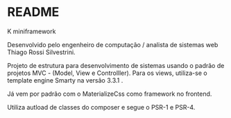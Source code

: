# README #

K miniframework

Desenvolvido pelo engenheiro de computação / analista de sistemas web Thiago Rossi Silvestrini.

Projeto de estrutura para desenvolvimento de sistemas usando o padrão de projetos MVC - (Model, View e Controlller).
Para os views, utiliza-se o template engine Smarty na versão 3.3.1 .

Já vem por padrão com o MaterializeCss como framework no frontend.

Utiliza autload de classes do composer e segue o PSR-1 e PSR-4.